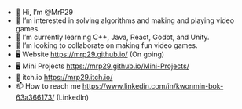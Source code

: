 - 👋 Hi, I’m @MrP29
- 👀 I’m interested in solving algorithms and making and playing video games.
- 🌱 I’m currently learning C++, Java, React, Godot, and Unity.
- 💞️ I’m looking to collaborate on making fun video games.
- 🖥 Website https://mrp29.github.io/ (On going)
- 🖥 Mini Projects https://mrp29.github.io/Mini-Projects/
- 👾 itch.io https://mrp29.itch.io/
- 📫 How to reach me https://www.linkedin.com/in/kwonmin-bok-63a366173/ (LinkedIn)

<!---
MrP29/MrP29 is a ✨ special ✨ repository because its `README.md` (this file) appears on your GitHub profile.
You can click the Preview link to take a look at your changes.
--->
